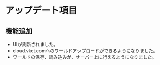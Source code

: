 # アップデート項目
## 機能追加
* UIが刷新されました。
* cloud.vket.comへのワールドアップロードができるようになりました。
* ワールドの保存、読み込みが、サーバー上に行えるようになりました。
